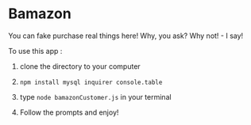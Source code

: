# Bamazon

You can fake purchase real things here!
Why, you ask? Why not! - I say! 
 
To use this app : 
1. clone the directory to your computer

2. ```npm install mysql inquirer console.table```

3. type ```node bamazonCustomer.js``` in your terminal

4. Follow the prompts and enjoy!
